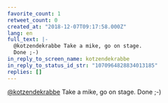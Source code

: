```yaml
---
favorite_count: 1
retweet_count: 0
created_at: "2018-12-07T09:17:58.000Z"
lang: en
full_text: |-
  @kotzendekrabbe Take a mike, go on stage.
  Done ;-)
in_reply_to_screen_name: kotzendekrabbe
in_reply_to_status_id_str: "1070964828834013185"
replies: []
---
```


[@kotzendekrabbe](https://twitter.com/kotzendekrabbe) Take a mike, go on stage.
Done ;-)
